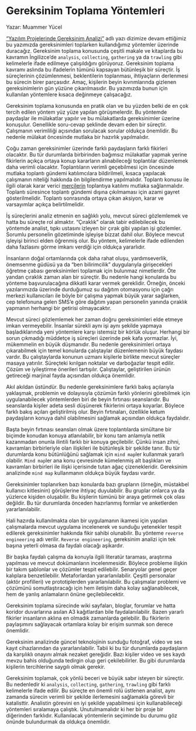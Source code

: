 # Gereksinim Toplama Yöntemleri

Yazar: Muammer Yücel

[“Yazılım Projelerinde Gereksinim Analizi”](http://blog.harezmi.com.tr/yazilim-projelerinde-gereksinim-analizi/) adlı yazı dizimize devam ettiğimiz bu yazımızda gereksinimleri toplarken 
kullandığımız yöntemler üzerinde duracağız. Gereksinim toplama konusunda çeşitli makale ve kitaplarda bu kavramın 
İngilizce’de `analysis`, `collecting`, `gathering` ya da `trawling` gibi kelimelerle ifade edilmeye çalışıldığını 
görüyoruz. Gereksinim toplama kavramı aslında bu ifadelerin tümünü kapsayan bütünleşik bir süreçtir. İş süreçlerinin 
çözümlenmesi, beklentilerin toplanması, ihtiyaçların derlenmesi bu sürecin birer parçasıdır. Amaç, kişilerin beyin 
kıvrımlarında gizlenen gereksinimlerin gün yüzüne çıkarılmasıdır. Bu yazımızda bunun için kullanılan yöntemlere kısaca 
değinmeye çalışacağız.

Gereksinim toplama konusunda en pratik olan ve bu yüzden belki de en çok tercih edilen yöntem yüz yüze yapılan görüşmelerdir.
Bu yöntemde paydaşlar ile mülakatlar yapılır ve bu mülakatlarda gereksinimler üzerine konuşulur. Genellikle soru-cevap 
şeklinde devam eden bir süreçtir. Çalışmanın verimliliği açısından sorulacak sorular oldukça önemlidir. Bu nedenle mülakat 
öncesinde mutlaka bir hazırlık yapılmalıdır.

Çoğu zaman gereksinimler üzerinde farklı paydaşların farklı fikirleri olacaktır. Bu tür durumlarda birbirinden bağımsız 
mülakatlar yapmak yerine fikirlerin açıkça ortaya konup kararların alınabileceği toplantılar düzenlemek daha verimli 
olacaktır. Toplantıların verimli geçebilmesi için öncesinde mutlaka toplantı gündemi katılımcılara bildirilmeli, kısaca 
yapılacak çalışmanın niteliği hakkında ön bilgilendirme yapılmalıdır. Toplantı konusu ile ilgili olarak karar verici 
[mercilerin](http://blog.harezmi.com.tr/paydas-analizi/) toplantıya katılımı mutlaka sağlanmalıdır. Toplantı süresince toplantı gündemi dışına çıkılmaması için azami 
gayret gösterilmelidir. Toplantı sonrasında ortaya çıkan aksiyon, karar ve varsayımlar açıkça belirtilmelidir.

İş süreçlerini analiz etmenin en sağlıklı yolu, mevcut süreci gözlemlemek ve hatta bu süreçte rol almaktır. “Çıraklık” 
olarak tabir edilebilecek bu yöntemde analist, tıpkı ustasını izleyen bir çırak gibi yapılan işi gözlemler. Sorumlu 
personelin gözetiminde işleyişe bizzat dahil olur. Böylece mevcut işleyişi birinci elden öğrenmiş olur. Bu yöntem, 
kelimelerle ifade edilenden daha fazlasını görme imkanı verdiği için oldukça yararlıdır.

İnsanların doğal ortamlarında çok daha rahat oluşu, yardımseverlik, önemsenme güdüsü ya da “ben bilirimcilik” duygularıyla 
girişecekleri öğretme çabası gereksinimleri toplamak için bulunmaz nimetlerdir. Öte yandan çıraklık zaman alan bir süreçtir. 
Bu nedenle hangi konularda bu yönteme başvurulacağına dikkatli karar vermek gereklidir. Örneğin, önceki yazılarımızda 
üzerinde durduğumuz su dağıtım otomasyonu için çağrı merkezi kullanıcıları ile böyle bir çalışma yapmak büyük yarar 
sağlarken, cep telefonuna gelen SMS’e göre dağıtım yapan personelin yanında çıraklık yapmanın herhangi bir getirisi 
olmayacaktır.

Mevcut süreci gözlemlemek her zaman doğru gereksinimleri elde etmeye imkan vermeyebilir. İnsanlar sürekli aynı işi aynı 
şekilde yapmaya başladıklarında yeni yöntemlere karşı istemsiz bir körlük oluşur. Herhangi bir sorun çıkmadığı müddetçe 
iş süreçleri üzerinde pek kafa yormazlar. İyi, mükemmelin en büyük düşmanıdır. Bu nedenle gereksinimleri ortaya çıkarabilmek
için temel konularda çalıştaylar düzenlemenin büyük faydası vardır. Bu çalıştaylarda konunun uzmanı kişilerle birlikte 
mevcut süreçler masaya yatırılır. Süreçteki kırılgan noktalar ve darboğazlar tespit edilir. Çözüm ve iyileştirme önerileri 
tartışılır. Çalıştaylar, geliştirilen ürünün getireceği marjinal fayda açısından oldukça önemlidir.

Akıl akıldan üstündür. Bu nedenle gereksinimlere farklı bakış açılarıyla yaklaşmak, problemin ve dolayısıyla çözümün 
farklı yönlerini görebilmek için uygulanabilecek yöntemlerden biri de beyin fırtınası seanslarıdır. Bu seanslarda kişiler 
adeta sesli düşünerek fikirlerini ortaya koyarlar. Böylece farklı bakış açıları geliştirilmiş olur. Beyin fırtınaları, 
özellikle ketum paydaşların konuya dahil olabilmesini sağlamak açısından oldukça faydalıdır.

Başta beyin fırtınası seansları olmak üzere toplantılarda simültane bir biçimde konudan konuya atlanılabilir, bir konu 
tam anlamıyla netlik kazanmadan onunla ilintili farklı bir konuya geçilebilir. Çünkü insan zihni, kavramları birbirleriyle 
olan ilişkileri ile bütünleşik bir şekilde tanır. Bu tür durumlarda konu bütünlüğünü sağlamak için `mind map`ler kullanmak 
yararlı olabilir. `Mind map`ler ana konu çevresinde kümelenmiş alt başlıkları ve kavramları birbirleri ile ilişki içerisinde 
tutan ağaç çizenekleridir. Gereksinim analizinde `mind map` kullanmanın oldukça büyük faydası vardır.

Gereksinimler toplanırken bazı konularda bazı grupların (örneğin, müstakbel kullanıcı kitlesinin) görüşlerine ihtiyaç 
duyulabilir. Bu gruplar onlarca ya da yüzlerce kişiden oluşabilir. Bu kişilerin tümünü bir araya getirmek çok olası 
değildir. Bu tür durumlarda önceden hazırlanmış formlar ve anketlerden yararlanılabilir.

Hali hazırda kullanılmakta olan bir uygulamanın ikamesi için yapılan çalışmalarda mevcut uygulama incelenerek ve sunduğu 
yetenekler tespit edilerek gereksinimler hakkında fikir sahibi olunabilir. Bu yönteme `reverse engineering` adı verilir. 
`Reverse engineering`, gereksinim analizi için tek başına yeterli olmasa da faydalı olacağı aşikardır.

Bir başka faydalı çalışma da konuyla ilgili literatür taraması, araştırma yapılması ve mevcut dokümanların incelenmesidir.
Böylece probleme ilişkin bir takım şablonlar ve çözümler tespit edilebilir. Senaryolar genel geçer kalıplara benzetilebilir.
Metaforlardan yararlanılabilir. Çeşitli personalar (aktör profilleri) ve prototiplerden yararlanılabilir. Bu çalışmalar 
problemi ve çözümünü somutlaştıracağı için hem iletişim daha kolay sağlanabilecek, hem de yanlış anlamaların önüne 
geçilebilecektir.

Gereksinim toplama sürecinde wiki sayfaları, bloglar, forumlar ve hatta koridor duvarlarına asılan A3 kağıtlardan bile 
faydalanılabilir. Bazen yararlı fikirler insanların aklına en olmadık zamanlarda gelebilir. Bu fikirlerin paylaşımını 
sağlayacak ortamlara kolay bir erişim sunmak son derece önemlidir.

Gereksinim analizinde güncel teknolojinin sunduğu fotoğraf, video ve ses kayıt cihazlarından da yararlanılabilir. Tabii 
ki bu tür durumlarda paydaşların da karşılıklı onayını almak nezaket gereğidir. Bazı kişiler video ve ses kaydı mevzu 
bahis olduğunda tedirgin olup geri çekilebilirler. Bu gibi durumlarda kişilerin tercihlerine saygılı olmak gerekir.

Gereksinim toplamak, çok yönlü beceri ve büyük sabır isteyen bir süreçtir. Bu nedenledir ki `analysis`, `collecting`, 
`gathering`, `trawling` gibi farklı kelimelerle ifade edilir. Bu süreçte en önemli rolü üstlenen analist, aynı zamanda 
sürecin verimli bir şekilde ilerlemesini sağlamakla görevli bir katalisttir. Analistin görevini en iyi şekilde yapabilmesi
için kullanabileceği yöntemleri sıralamaya çalıştık. Unutulmamalıdır ki her bir proje bir diğerinden farklıdır. Kullanılacak
yöntemlerin seçiminde bu durumu göz önünde bulundurmak da oldukça önemlidir.
